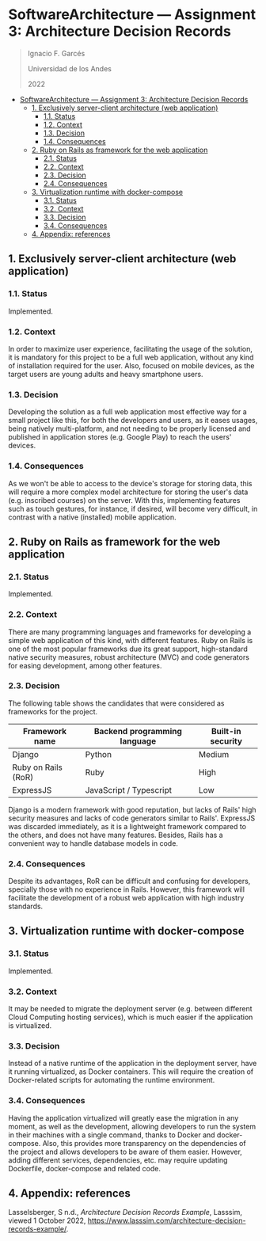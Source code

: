 # SoftwareArchitecture — Assignment 3: Architecture Decision Records

> Ignacio F. Garcés
>
> Universidad de los Andes
>
> 2022

- [SoftwareArchitecture — Assignment 3: Architecture Decision Records](#softwarearchitecture--assignment-3-architecture-decision-records)
  - [1. Exclusively server-client architecture (web application)](#1-exclusively-server-client-architecture-web-application)
    - [1.1. Status](#11-status)
    - [1.2. Context](#12-context)
    - [1.3. Decision](#13-decision)
    - [1.4. Consequences](#14-consequences)
  - [2. Ruby on Rails as framework for the web application](#2-ruby-on-rails-as-framework-for-the-web-application)
    - [2.1. Status](#21-status)
    - [2.2. Context](#22-context)
    - [2.3. Decision](#23-decision)
    - [2.4. Consequences](#24-consequences)
  - [3. Virtualization runtime with docker-compose](#3-virtualization-runtime-with-docker-compose)
    - [3.1. Status](#31-status)
    - [3.2. Context](#32-context)
    - [3.3. Decision](#33-decision)
    - [3.4. Consequences](#34-consequences)
  - [4. Appendix: references](#4-appendix-references)

## 1. Exclusively server-client architecture (web application)

### 1.1. Status

Implemented.

### 1.2. Context

In order to maximize user experience, facilitating the usage of the solution, it is mandatory for this project to be a full web application, without any kind of installation required for the user. Also, focused on mobile devices, as the target users are young adults and heavy smartphone users.

### 1.3. Decision

Developing the solution as a full web application most effective way for a small project like this, for both the developers and users, as it eases usages, being natively multi-platform, and not needing to be properly licensed and published in application stores (e.g. Google Play) to reach the users' devices.

### 1.4. Consequences

As we won't be able to access to the device's storage for storing data, this will require a more complex model architecture for storing the user's data (e.g. inscribed courses) on the server. With this, implementing features such as touch gestures, for instance, if desired, will become very difficult, in contrast with a native (installed) mobile application.

## 2. Ruby on Rails as framework for the web application

### 2.1. Status

Implemented.

### 2.2. Context

There are many programming languages and frameworks for developing a simple web application of this kind, with different features. Ruby on Rails is one of the most popular frameworks due its great support, high-standard native security measures, robust architecture (MVC) and code generators for easing development, among other features.

### 2.3. Decision

The following table shows the candidates that were considered as frameworks for the project.

| Framework name      | Backend programming language | Built-in security |
| ------------------- | ---------------------------- | ----------------- |
| Django              | Python                       | Medium            |
| Ruby on Rails (RoR) | Ruby                         | High              |
| ExpressJS           | JavaScript / Typescript      | Low               |

Django is a modern framework with good reputation, but lacks of Rails' high security measures and lacks of code generators similar to Rails'. ExpressJS was discarded immediately, as it is a lightweight framework compared to the others, and does not have many features. Besides, Rails has a convenient way to handle database models in code.

### 2.4. Consequences

Despite its advantages, RoR can be difficult and confusing for developers, specially those with no experience in Rails. However, this framework will facilitate the development of a robust web application with high industry standards.

## 3. Virtualization runtime with docker-compose

### 3.1. Status

Implemented.

### 3.2. Context

It may be needed to migrate the deployment server (e.g. between different Cloud Computing hosting services), which is much easier if the application is virtualized.

### 3.3. Decision

Instead of a native runtime of the application in the deployment server, have it running virtualized, as Docker containers. This will require the creation of Docker-related scripts for automating the runtime environment.

### 3.4. Consequences

Having the application virtualized will greatly ease the migration in any moment, as well as the development, allowing developers to run the system in their machines with a single command, thanks to Docker and docker-compose. Also, this provides more transparency on the dependencies of the project and allows developers to be aware of them easier. However, adding different services, dependencies, etc. may require updating Dockerfile, docker-compose and related code.

## 4. Appendix: references

Lasselsberger, S n.d., *Architecture Decision Records Example*, Lasssim, viewed 1 October 2022, <https://www.lasssim.com/architecture-decision-records-example/>.
